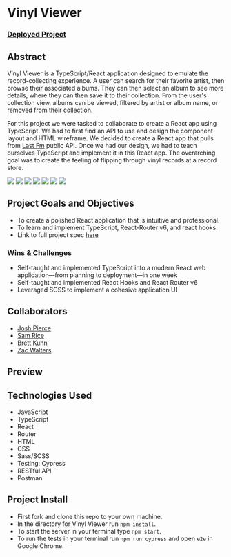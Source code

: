 # Vinyl Viewer

### [Deployed Project](https://vinylviewer.netlify.app/)

## Abstract

Vinyl Viewer is a TypeScript/React application designed to emulate the record-collecting experience. A user can search for their favorite artist, then browse their associated albums. They can then select an album to see more details, where they can then save it to their collection. From the user's collection view, albums can be viewed, filtered by artist or album name, or removed from their collection.

For this project we were tasked to collaborate to create a React app using TypeScript. We had to first find an API to use and design the component layout and HTML wireframe. We decided to create a React app that pulls from [Last Fm](last.fm) public API. Once we had our design, we had to teach ourselves TypeScript and implement it in this React app. The overarching goal was to create the feeling of flipping through vinyl records at a record store.  

<p align="left">
  <img src="https://img.shields.io/badge/TypeScript-007ACC?style=for-the-badge&logo=typescript&logoColor=white" />
  <img src="https://img.shields.io/badge/React-20232A?style=for-the-badge&logo=react&logoColor=61DAFB" />
  <img src="https://img.shields.io/badge/Sass-CC6699?style=for-the-badge&logo=sass&logoColor=white" />
  <img src="https://img.shields.io/badge/React_Router-CA4245?style=for-the-badge&logo=react-router&logoColor=white" />
  <img src="https://img.shields.io/badge/Cypress.io-6e3596?style=for-the-badge" />
  <img src="https://img.shields.io/badge/HTML5-E34F26?style=for-the-badge&logo=html5&logoColor=white" />
  <img src="https://img.shields.io/badge/Netlify-00C7B7?style=for-the-badge&logo=netlify&logoColor=white" />
</p>

## Project Goals and Objectives
  - To create a polished React application that is intuitive and professional.
  - To learn and implement TypeScript, React-Router v6, and react hooks.
  - Link to full project spec [here](https://frontend.turing.edu/projects/module-3/stretch.html)
  
### Wins & Challenges
- Self-taught and implemented TypeScript into a modern React web application—from planning to deployment—in one week
- Self-taught and implemented React Hooks and React Router v6
- Leveraged SCSS to implement a cohesive application UI

## Collaborators

- [Josh Pierce](https://github.com/JPierce28)
- [Sam Rice](https://github.com/sam-rice)
- [Brett Kuhn](https://github.com/bkuhn2)
- [Zac Walters](https://github.com/zacwalters4)

## Preview




## Technologies Used

- JavaScript
- TypeScript
- React
- Router
- HTML
- CSS
- Sass/SCSS
- Testing: Cypress
- RESTful API
- Postman

## Project Install
  - First fork and clone this repo to your own machine.
  - In the directory for Vinyl Viewer run `npm install`.
  - To start the server in your terminal type `npm start`.
  - To run the tests in your terminal run `npm run cypress` and open `e2e` in Google Chrome.
